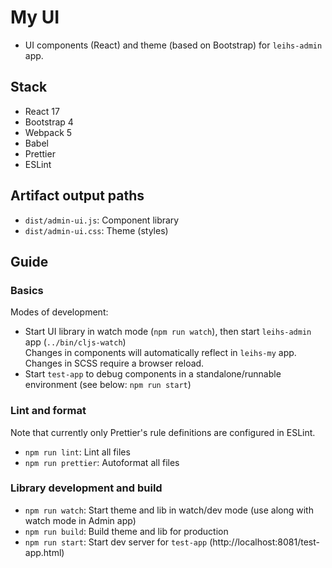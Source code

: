 # My UI

- UI components (React) and theme (based on Bootstrap) for `leihs-admin` app.

## Stack

- React 17
- Bootstrap 4
- Webpack 5
- Babel
- Prettier
- ESLint

## Artifact output paths

- `dist/admin-ui.js`: Component library
- `dist/admin-ui.css`: Theme (styles)

## Guide

### Basics

Modes of development:

- Start UI library in watch mode (`npm run watch`), then start `leihs-admin` app (`../bin/cljs-watch`)  
  Changes in components will automatically reflect in `leihs-my` app. Changes in SCSS require a browser reload.
- Start `test-app` to debug components in a standalone/runnable environment (see below: `npm run start`)

### Lint and format

Note that currently only Prettier's rule definitions are configured in ESLint.

- `npm run lint`: Lint all files
- `npm run prettier`: Autoformat all files

### Library development and build

- `npm run watch`: Start theme and lib in watch/dev mode (use along with watch mode in Admin app)
- `npm run build`: Build theme and lib for production
- `npm run start`: Start dev server for `test-app` (http://localhost:8081/test-app.html)
